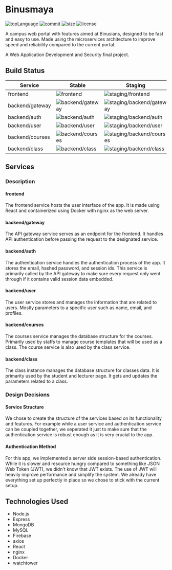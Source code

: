# Binusmaya
![topLanguage](https://img.shields.io/github/languages/top/zefryuuko/wads-final-project) [![commit](https://img.shields.io/github/last-commit/getliberated/wads-final-project)](https://github.com/zefryuuko/wads-Final-Project/commits/master) ![size](https://img.shields.io/github/repo-size/zefryuuko/wads-final-project) ![license](https://img.shields.io/github/license/zefryuuko/wads-final-project)

A campus web portal with features aimed at Binusians, designed to be fast and easy to use. Made using the microservices architecture to improve speed and reliability compared to the current portal.

A Web Application Development and Security final project.

## Build Status

|Service|Stable|Staging|
|-------|------|-------|
|frontend|![frontend](https://github.com/zefryuuko/wads-final-project/workflows/frontend/badge.svg)|![staging/frontend](https://github.com/zefryuuko/wads-final-project/workflows/staging/frontend/badge.svg?branch=staging)|
|backend/gateway|![backend/gateway](https://github.com/zefryuuko/wads-final-project/workflows/backend/gateway/badge.svg)|![staging/backend/gateway](https://github.com/zefryuuko/wads-final-project/workflows/staging/backend/gateway/badge.svg?branch=staging)|
|backend/auth|![backend/auth](https://github.com/zefryuuko/wads-final-project/workflows/backend/auth/badge.svg)|![staging/backend/auth](https://github.com/zefryuuko/wads-final-project/workflows/staging/backend/auth/badge.svg?branch=staging)|
|backend/user|![backend/user](https://github.com/zefryuuko/wads-final-project/workflows/backend/user/badge.svg)|![staging/backend/user](https://github.com/zefryuuko/wads-final-project/workflows/staging/backend/user/badge.svg?branch=staging)|
|backend/courses|![backend/courses](https://github.com/zefryuuko/wads-final-project/workflows/backend/courses/badge.svg)|![staging/backend/courses](https://github.com/zefryuuko/wads-final-project/workflows/staging/backend/courses/badge.svg?branch=staging)|
|backend/class|![backend/class](https://github.com/zefryuuko/wads-final-project/workflows/backend/class/badge.svg)|![staging/backend/class](https://github.com/zefryuuko/wads-final-project/workflows/staging/backend/class/badge.svg?branch=staging)|


## Services

### Description
#### frontend
The frontend service hosts the user interface of the app. It is made using React and containerized using Docker with nginx as the web server.

#### backend/gateway
The API gateway service serves as an endpoint for the frontend. It handles API authentication before passing the request to the designated service.

#### backend/auth
The authentication service handles the authentication process of the app. It stores the email, hashed password, and session ids. This service is primarily called by the API gateway to make sure every request only went through if it contains valid session data embedded.

#### backend/user
The user service stores and manages the information that are related to users. Mostly parameters to a specific user such as name, email, and profiles.

#### backend/courses
The courses service manages the database structure for the courses. Primarily used by staffs to manage course templates that will be used as a class. The course service is also used by the class service.

#### backend/class
The class instance manages the database structure for classes data. It is primarity used by the student and lecturer page. It gets and updates the parameters related to a class.

### Design Decisions

#### Service Structure
We chose to create the structure of the services based on its functionality and features. For example while a user service and authentication service can be coupled together, we seperated it just to make sure that the authentication service is robust enough as it is very crucial to the app.

#### Authentication Method
For this app, we implemented a server side session-based authentication. While it is slower and resource hungry compared to something like JSON Web Token (JWT), we didn't know that JWT exists. The use of JWT will heavily improve performance and simplify the system. We already have everything set up perfectly in place so we chose to stick with the current setup.

## Technologies Used
- Node.js
- Express
- MongoDB
- MySQL
- Firebase
- axios
- React
- nginx
- Docker
- watchtower
